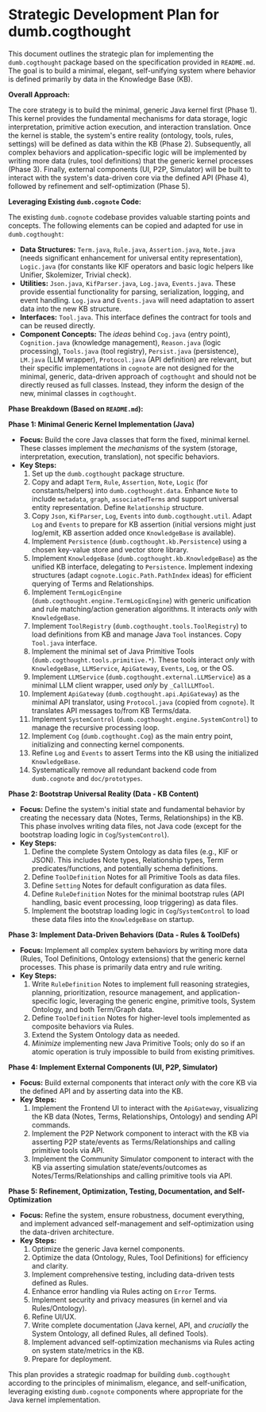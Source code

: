 # Strategic Development Plan for dumb.cogthought

This document outlines the strategic plan for implementing the `dumb.cogthought` package based on the specification provided in `README.md`. The goal is to build a minimal, elegant, self-unifying system where behavior is defined primarily by data in the Knowledge Base (KB).

**Overall Approach:**

The core strategy is to build the minimal, generic Java kernel first (Phase 1). This kernel provides the fundamental mechanisms for data storage, logic interpretation, primitive action execution, and interaction translation. Once the kernel is stable, the system's entire reality (ontology, tools, rules, settings) will be defined as data within the KB (Phase 2). Subsequently, all complex behaviors and application-specific logic will be implemented by writing more data (rules, tool definitions) that the generic kernel processes (Phase 3). Finally, external components (UI, P2P, Simulator) will be built to interact with the system's data-driven core via the defined API (Phase 4), followed by refinement and self-optimization (Phase 5).

**Leveraging Existing `dumb.cognote` Code:**

The existing `dumb.cognote` codebase provides valuable starting points and concepts. The following elements can be copied and adapted for use in `dumb.cogthought`:

*   **Data Structures:** `Term.java`, `Rule.java`, `Assertion.java`, `Note.java` (needs significant enhancement for universal entity representation), `Logic.java` (for constants like KIF operators and basic logic helpers like Unifier, Skolemizer, Trivial check).
*   **Utilities:** `Json.java`, `KifParser.java`, `Log.java`, `Events.java`. These provide essential functionality for parsing, serialization, logging, and event handling. `Log.java` and `Events.java` will need adaptation to assert data into the new KB structure.
*   **Interfaces:** `Tool.java`. This interface defines the contract for tools and can be reused directly.
*   **Component Concepts:** The *ideas* behind `Cog.java` (entry point), `Cognition.java` (knowledge management), `Reason.java` (logic processing), `Tools.java` (tool registry), `Persist.java` (persistence), `LM.java` (LLM wrapper), `Protocol.java` (API definition) are relevant, but their specific implementations in `cognote` are not designed for the minimal, generic, data-driven approach of `cogthought` and should not be directly reused as full classes. Instead, they inform the design of the new, minimal classes in `cogthought`.

**Phase Breakdown (Based on `README.md`):**

**Phase 1: Minimal Generic Kernel Implementation (Java)**

*   **Focus:** Build the core Java classes that form the fixed, minimal kernel. These classes implement the *mechanisms* of the system (storage, interpretation, execution, translation), not specific behaviors.
*   **Key Steps:**
    1.  Set up the `dumb.cogthought` package structure.
    2.  Copy and adapt `Term`, `Rule`, `Assertion`, `Note`, `Logic` (for constants/helpers) into `dumb.cogthought.data`. Enhance `Note` to include `metadata`, `graph`, `associatedTerms` and support universal entity representation. Define `Relationship` structure.
    3.  Copy `Json`, `KifParser`, `Log`, `Events` into `dumb.cogthought.util`. Adapt `Log` and `Events` to prepare for KB assertion (initial versions might just log/emit, KB assertion added once `KnowledgeBase` is available).
    4.  Implement `Persistence` (`dumb.cogthought.kb.Persistence`) using a chosen key-value store and vector store library.
    5.  Implement `KnowledgeBase` (`dumb.cogthought.kb.KnowledgeBase`) as the unified KB interface, delegating to `Persistence`. Implement indexing structures (adapt `cognote.Logic.Path.PathIndex` ideas) for efficient querying of Terms and Relationships.
    6.  Implement `TermLogicEngine` (`dumb.cogthought.engine.TermLogicEngine`) with generic unification and rule matching/action generation algorithms. It interacts *only* with `KnowledgeBase`.
    7.  Implement `ToolRegistry` (`dumb.cogthought.tools.ToolRegistry`) to load definitions from KB and manage Java `Tool` instances. Copy `Tool.java` interface.
    8.  Implement the minimal set of Java Primitive Tools (`dumb.cogthought.tools.primitive.*`). These tools interact *only* with `KnowledgeBase`, `LLMService`, `ApiGateway`, `Events`, `Log`, or the OS.
    9.  Implement `LLMService` (`dumb.cogthought.external.LLMService`) as a minimal LLM client wrapper, used *only* by `_CallLLMTool`.
    10. Implement `ApiGateway` (`dumb.cogthought.api.ApiGateway`) as the minimal API translator, using `Protocol.java` (copied from `cognote`). It translates API messages to/from KB Terms/data.
    11. Implement `SystemControl` (`dumb.cogthought.engine.SystemControl`) to manage the recursive processing loop.
    12. Implement `Cog` (`dumb.cogthought.Cog`) as the main entry point, initializing and connecting kernel components.
    13. Refine `Log` and `Events` to assert Terms into the KB using the initialized `KnowledgeBase`.
    14. Systematically remove all redundant backend code from `dumb.cognote` and `doc/prototypes`.

**Phase 2: Bootstrap Universal Reality (Data - KB Content)**

*   **Focus:** Define the system's initial state and fundamental behavior by creating the necessary data (Notes, Terms, Relationships) in the KB. This phase involves writing data files, not Java code (except for the bootstrap loading logic in `Cog`/`SystemControl`).
*   **Key Steps:**
    1.  Define the complete System Ontology as data files (e.g., KIF or JSON). This includes Note types, Relationship types, Term predicates/functions, and potentially schema definitions.
    2.  Define `ToolDefinition` Notes for all Primitive Tools as data files.
    3.  Define `Setting` Notes for default configuration as data files.
    4.  Define `RuleDefinition` Notes for the minimal bootstrap rules (API handling, basic event processing, loop triggering) as data files.
    5.  Implement the bootstrap loading logic in `Cog`/`SystemControl` to load these data files into the `KnowledgeBase` on startup.

**Phase 3: Implement Data-Driven Behaviors (Data - Rules & ToolDefs)**

*   **Focus:** Implement all complex system behaviors by writing more data (Rules, Tool Definitions, Ontology extensions) that the generic kernel processes. This phase is primarily data entry and rule writing.
*   **Key Steps:**
    1.  Write `RuleDefinition` Notes to implement full reasoning strategies, planning, prioritization, resource management, and application-specific logic, leveraging the generic engine, primitive tools, System Ontology, and both Term/Graph data.
    2.  Define `ToolDefinition` Notes for higher-level tools implemented as composite behaviors via Rules.
    3.  Extend the System Ontology data as needed.
    4.  *Minimize* implementing new Java Primitive Tools; only do so if an atomic operation is truly impossible to build from existing primitives.

**Phase 4: Implement External Components (UI, P2P, Simulator)**

*   **Focus:** Build external components that interact *only* with the core KB via the defined API and by asserting data into the KB.
*   **Key Steps:**
    1.  Implement the Frontend UI to interact with the `ApiGateway`, visualizing the KB data (Notes, Terms, Relationships, Ontology) and sending API commands.
    2.  Implement the P2P Network component to interact with the KB via asserting P2P state/events as Terms/Relationships and calling primitive tools via API.
    3.  Implement the Community Simulator component to interact with the KB via asserting simulation state/events/outcomes as Notes/Terms/Relationships and calling primitive tools via API.

**Phase 5: Refinement, Optimization, Testing, Documentation, and Self-Optimization**

*   **Focus:** Refine the system, ensure robustness, document everything, and implement advanced self-management and self-optimization using the data-driven architecture.
*   **Key Steps:**
    1.  Optimize the generic Java kernel components.
    2.  Optimize the data (Ontology, Rules, Tool Definitions) for efficiency and clarity.
    3.  Implement comprehensive testing, including data-driven tests defined as Rules.
    4.  Enhance error handling via Rules acting on `Error` Terms.
    5.  Implement security and privacy measures (in kernel and via Rules/Ontology).
    6.  Refine UI/UX.
    7.  Write complete documentation (Java kernel, API, and *crucially* the System Ontology, all defined Rules, all defined Tools).
    8.  Implement advanced self-optimization mechanisms via Rules acting on system state/metrics in the KB.
    9.  Prepare for deployment.

This plan provides a strategic roadmap for building `dumb.cogthought` according to the principles of minimalism, elegance, and self-unification, leveraging existing `dumb.cognote` components where appropriate for the Java kernel implementation.
